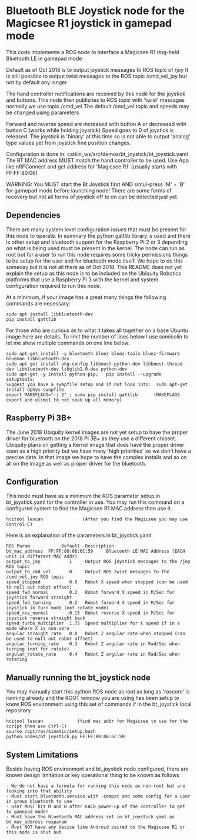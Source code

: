 # Bluetooth BLE Joystick node for the Magicsee R1 joystick in gamepad mode

This code implemente a ROS node to interface a Magicsee R1 ring-held Bluetooth LE in gamepad mode

Default as of Oct 2018 is to output joystick messages to ROS topic of /joy
It is still possible to output twist messages to the ROS topic /cmd_vel_joy but not by default any longer

The hand controller notifications are received by this node for the joystick and buttons.
This node then publishes to ROS topic with 'twist' messages normally we use topic /cmd_vel
The default /cmd_vel topic and speeds may be changed using parameters

Forward and reverse speed are increased with button A or decreased with button C (works while holding joystick)
Speed goes to 0 of joystick is released.  The joystick is 'binary' at this time so is not able to output 'analog' type values yet from joystick fine position changes.

Configuration is done in:  catkin_ws/src/demos/bt_joystick/bt_joystick.yaml
The BT MAC address MUST match the hand controller to be used.
Use App like nRFConnect and get address for 'Magicsee R1' (usually starts with FF:FF:80:06)

WARNING:  You MUST start the Bt Joystick first AND simul-press 'M' + 'B' for gamepad mode before launching node!
There are some forms of recovery but not all forms of joystick off to on can be detected just yet.

## Dependencies

There are many system level configuration issues that must be present for this node to operate.
In summary the python gattlib library is used and there is other setup and bluetooth support for the Raspberry Pi 2 or 3 depending on what is being used must be present in the kernel.   The node can run as root bot for a user to run this node requires some tricky permissions things to be setup for the user and for bluetooth mode itself.  We hope to do this someday but it is not all there as of Oct 2018.
This README does not yet explain the setup as this node is to be included on the Ubiquity Robotics platforms that use a Raspberry Pi 3 with the kernel and system configuration required to run this node.

At a minimum, if your image has a great many things the following commands are necessary:

```
sudo apt install libbluetooth-dev
pip install gattlib
```

For those who are curious as to what it takes all together on a base Ubuntu image here are details.  To limit the number of lines below I use semicolin to let me show multiple commands on one line below. 

```
sudo apt-get install -y bluetooth bluez bluez-tools bluez-firmware blueman libbluetooth-dev
sudo apt-get install pkg-config libboost-python-dev libboost-thread-dev libbluetooth-dev libglib2.0-dev python-dev
sudo apt-get -y install python-pip;   pip install --upgrade setuptools;
Suggest you have a swapfile setup and if not look into:  sudo apt-get install dphys-swapfile
export MAKEFLAGS="-j 2" ; sudo pip install gattlib      (MAKEFLAGS export and ulimit to not soak up all memory)
```

## Raspberry Pi 3B+
The June 2018 Ubiquity kernel images are not yet setup to have the proper driver for bluetooth on the 2018 Pi 3B+ as they use a different chipset.  Ubiquity plans on getting a Kernel image that does have the proper driver soon as a high priority but we have many 'high priorities' so we don't have a precise date.  In that image we hope to have the complex installs and so on all on the image as well as proper driver for the bluetooth.


## Configuration

This node must have as a minimum the ROS parameter setup in bt_joystick.yaml for the controller in use.
You may run this command on a configured system to find the Magicsee R1 MAC address then use it.

    hcitool lescan               (After you find the Magicsee you may use Control-C)

Here is an explanation of the parameters in bt_joystick.yaml

    ROS Param            Default  Description
    bt_mac_address  FF:FF:80:06:6C:59     Bluetooth LE MAC Address (EACH unit is different MAC Addr)
    output_to_joy           1     Output ROS joystick messages to the /joy ROS topic
    output_to_cmd_vel       0     Output ROS twist messages to the /cmd_vel_joy ROS topic
    speed_stopped           0.0   Robot X speed when stopped (can be used to null out robot offset)
    speed_fwd_normal        0.2   Robot forward X speed in M/Sec for joystick forward straight
    speed_fwd_turning       0.2   Robot forward X speed in M/Sec for joystick in turn mode (not rotate mode)
    speed_rev_normal       -0.15  Robot reverse X speed in M/Sec for joystick reverse straight back
    speed_turbo_multiplier  1.75  Speed multiplier for X speed if in a mode where X is non-zero
    angular_straight_rate   0.0   Robot Z angular rate when stopped (can be used to null out robot offset)
    angular_turning_rate    0.3   Robot Z angular rate in Rad/Sec when turning (not for rotate)
    angular_rotate_rate     0.4   Robot Z angular rate in Rad/Sec when rotating

## Manually running the bt_joystick node

You may manually start this python ROS node as root as long as 'roscore' is running already and the ROOT window you are using has been setup to know ROS environment using this set of commands if in the bt_joystick local repository

```
hcitool lescan             (find mac addr for Magicsee to use for the script then use Ctrl-C)
source /opt/ros/kinetic/setup.bash
python nodes/bt_joystick.py FF:FF:80:06:6C:59
```

## System Limitations

Beside having ROS environment and bt_joystick node configured,
there are known design limitation or key operational thing to be known as follows

    - We do not have a formula for running this node as non-root but are looking into that ability
    - Must start bluetooth.service with -compat and some config for a user in group bluetooth to use
    - User MUST hit M and B after EACH power-up of the controller to get to gamepad mode!
    - Must have the Bluetooth MAC address set in bt_joystick.yaml as  bt_mac_address rosparam
    - Must NOT have any device like Android paired to the Magicsee R1 or this node is shut out

